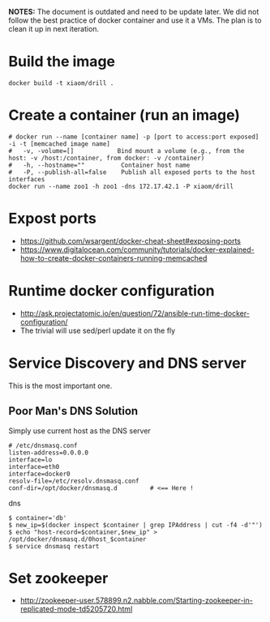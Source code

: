 **NOTES:** The document is outdated and need to be update later. We did not follow the best practice of docker container and use it a VMs. The plan is to clean it up in next iteration.

# Build the image

```
docker build -t xiaom/drill .
```

# Create a container (run an image)

```
# docker run --name [container name] -p [port to access:port exposed] -i -t [memcached image name]
#	-v, -volume=[]            Bind mount a volume (e.g., from the host: -v /host:/container, from docker: -v /container)
#	-h, --hostname=""          Container host name
#	-P, --publish-all=false    Publish all exposed ports to the host interfaces
docker run --name zoo1 -h zoo1 -dns 172.17.42.1 -P xiaom/drill
```

# Expost ports

- https://github.com/wsargent/docker-cheat-sheet#exposing-ports
- https://www.digitalocean.com/community/tutorials/docker-explained-how-to-create-docker-containers-running-memcached

# Runtime docker configuration

- http://ask.projectatomic.io/en/question/72/ansible-run-time-docker-configuration/
- The trivial will use sed/perl update it on the fly

# Service Discovery and DNS server

This is the most important one.

## Poor Man's DNS Solution

Simply use current host as the DNS server

```
# /etc/dnsmasq.conf
listen-address=0.0.0.0
interface=lo
interface=eth0
interface=docker0
resolv-file=/etc/resolv.dnsmasq.conf
conf-dir=/opt/docker/dnsmasq.d         # <== Here !
```

dns

```
$ container='db'
$ new_ip=$(docker inspect $container | grep IPAddress | cut -f4 -d'"')
$ echo "host-record=$container,$new_ip" > /opt/docker/dnsmasq.d/0host_$container
$ service dnsmasq restart
```

# Set zookeeper

- http://zookeeper-user.578899.n2.nabble.com/Starting-zookeeper-in-replicated-mode-td5205720.html

